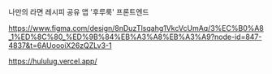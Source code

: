 나만의 라면 레시피 공유 앱 '후루룩' 프론트엔드

https://www.figma.com/design/8nDuzTlsqahg1VkcVcUmAq/3%EC%B0%A8_1%ED%8C%80_%ED%9B%84%EB%A3%A8%EB%A3%A9?node-id=847-4837&t=6AUoooiX26zQZLv3-1

[https://hululug.vercel.app/ ](https://dev-hululug.vercel.app )
